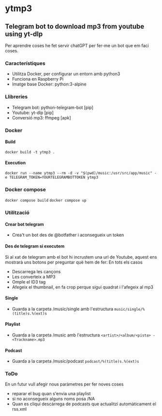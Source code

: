 # ytmp3
## Telegram bot to download mp3 from youtube using yt-dlp
Per aprendre coses he fet servir chatGPT per fer-me un bot que em faci coses. 

### Característiques
- Utilitza Docker, per configurar un entorn amb python3
- Funciona en Raspberry Pi
- Imatge base Docker: python:3-alpine

### Llibreries
- Telegram bot: python-telegram-bot [pip]
- Youtube: yt-dlp [pip]
- Conversió mp3: ffmpeg [apk]

### Docker
#### Build
``docker build -t ytmp3 .``
#### Execution
``docker run --name ytmp3 --rm -d -v "$(pwd)/music:/usr/src/app/music" -e TELEGRAM_TOKEN=YOURTELEGRAMBOTTOKEN ytmp3``

### Docker compose
``docker compose build``
``docker compose up``

### Utilització
#### Crear bot telegram
- Crea't un bot des de @botfather i aconsegueix un token

#### Des de telegram si executem 
Si al xat de telegram amb el bot hi incrustem una url de Youtube, aquest ens mostrarà uns botons per preguntar què hem de fer:
En tots els casos
- Descarrega les cançons
- Les converteix a MP3
- Omple el ID3 tag
- Afegeix el thumbnail, en fa crop perque sigui quadrat i l'afegeix al mp3

#### Single
- Guarda a la carpeta /music/single amb l'estructura ``music/single/%(title)s.%(ext)s``
#### Playlist
- Guarda a la carpeta /music amb l'estructura ``<artist>/<album/<pista> - <Trackname>.mp3``
#### Podcast
- Guarda a la carpeta /music/podcast ``podcast/%(title)s.%(ext)s``

 
### ToDo
En un futur vull afegir nous paràmetres per fer noves coses
- reparar el bug quan s'envia una playlist
- si no aconsegueix alguns noms posa /NA
- Quan es cliqui descàrrega de podcasts que actualitzi automàticament el rss.xml

